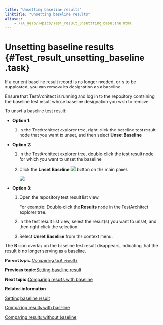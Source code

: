 ```yaml
--- 
title: "Unsetting baseline results"
linktitle: "Unsetting baseline results"
aliases: 
    - /TA_Help/Topics/Test_result_unsettting_baseline.html
---
```

# Unsetting baseline results {#Test_result_unsetting_baseline .task}

If a current baseline result record is no longer needed, or is to be supplanted, you can remove its designation as a baseline.

Ensure that TestArchitect is running and log in to the repository containing the baseline test result whose baseline designation you wish to remove.

To unset a baseline test result:

-   **Option 1**:

    1.  In the TestArchitect explorer tree, right-click the baseline test result node that you want to unset, and then select **Unset Baseline**

-   **Option 2:**

    1.  In the TestArchitect explorer tree, double-click the test result node for which you want to unset the baseline.

    2.  Click the **Unset Baseline** ![](../Images/baseline_set_btn.png) button on the main panel.

        ![](../Images/ug_resultbaseline4.png)

-   **Option 3**:

    1.  Open the repository test result list view.

        For example: Double-click the **Results** node in the TestArchitect explorer tree.

    2.  In the test result list view, select the result\(s\) you want to unset, and then right-click the selection.

    3.  Select **Unset Baseline** from the context menu.


The **B** icon overlay on the baseline test result disappears, indicating that the result is no longer serving as a baseline.

**Parent topic:**[Comparing test results](../../TA_Help/Topics/Test_result_baselining.html)

**Previous topic:**[Setting baseline result](../../TA_Help/Topics/Test_result_settting_baseline.html)

**Next topic:**[Comparing results with baseline](../../TA_Help/Topics/Test_result_compare_to_baseline_results.html)

**Related information**  


[Setting baseline result](../../TA_Help/Topics/Test_result_settting_baseline.html)

[Comparing results with baseline](../../TA_Help/Topics/Test_result_compare_to_baseline_results.html)

[Comparing results without baseline](../../TA_Help/Topics/Test_result_compare_results.html)

